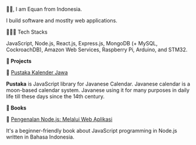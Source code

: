 👋🏼, I am Equan from Indonesia.

I build software and mostlty web applications.

👨🏼‍💻 Tech Stacks

JavaScript, Node.js, React.js, Express.js, MongoDB (+ MySQL, CockroachDB), Amazon Web Services, Raspberry Pi, Arduino, and STM32.

**🚀 Projects**

🌟 [Pustaka Kalender Jawa](https://github.com/kalenderjawa)

**Pustaka** is JavaScript library for Javanese Calendar. Javanese calendar is a moon-based calendar system. Javanese using it for many purposes in daily life till these days since the 14th century.

**🚀 Books**

🌟  [Pengenalan Node.js: Melalui Web Aplikasi](https://play.google.com/store/books/details?id=pdOfDwAAQBAJ)

It's a beginner-friendly book about JavaScript programming in Node.js written in Bahasa Indonesia.




